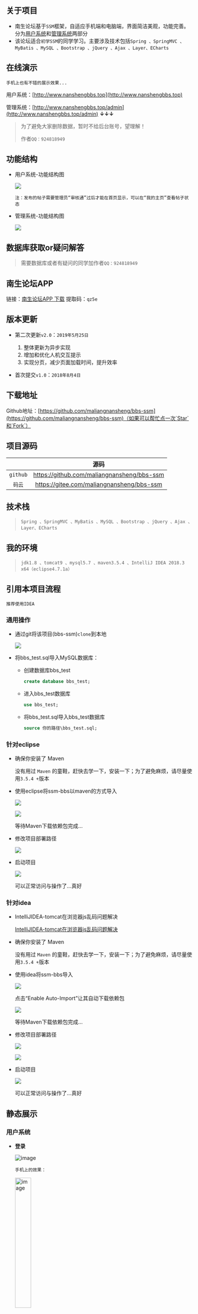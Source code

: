 ## 关于项目

- 南生论坛基于`SSM`框架，自适应手机端和电脑端，界面简洁美观，功能完善。分为[用户系统](http://www.nanshengbbs.top)和[管理系统](http://www.nanshengbbs.top/admin)两部分
- 该论坛适合`初学SSM`的同学学习。主要涉及技术包括`Spring 、SpringMVC 、MyBatis 、MySQL 、Bootstrap 、jQuery 、Ajax 、Layer、ECharts`

## 在线演示

`手机上也有不错的展示效果...`

用户系统：[http://www.nanshengbbs.top](http://www.nanshengbbs.top)

管理系统：[http://www.nanshengbbs.top/admin](http://www.nanshengbbs.top/admin)    **↓↓↓**

> 为了避免大家删除数据，暂时不给后台账号，望理解！
>
> 作者`QQ：924818949`

## 功能结构

- 用户系统-功能结构图

  ![](picture/用户系统功能结构图.png)

  `注：发布的帖子需要管理员“审核通”过后才能在首页显示，可以在“我的主页”查看帖子状态`

- 管理系统-功能结构图

  ![](picture/管理系统功能结构图.png)

## 数据库获取or疑问解答

> 需要数据库或者有疑问的同学加作者`QQ：924818949`

## 南生论坛APP

链接：[南生论坛APP 下载](https://pan.baidu.com/s/1-q_fH_gR-RLkM252CtlU-Q) 
提取码：`qz5e`

## 版本更新

- 第二次更新`v2.0`：`2019年5月25日`
  1. 整体更新为异步实现
  2. 增加和优化人机交互提示
  3. 实现分页，减少页面加载时间，提升效率

- 首次提交`v1.0`：`2018年8月4日`

## 下载地址

Github地址：[https://github.com/maliangnansheng/bbs-ssm](https://github.com/maliangnansheng/bbs-ssm)（如果可以帮忙点一次`Star`和`Fork`）

## 项目源码

|          |                     源码                     |
| :------: | :------------------------------------------: |
| `github` | <https://github.com/maliangnansheng/bbs-ssm> |
|  `码云`  | <https://gitee.com/maliangnansheng/bbs-ssm>  |

## 技术栈

> `Spring 、SpringMVC 、MyBatis 、MySQL 、Bootstrap 、jQuery 、Ajax 、Layer、ECharts`

## 我的环境

> `jdk1.8 、tomcat9 、mysql5.7 、maven3.5.4 、IntelliJ IDEA 2018.3 x64（eclipse4.7.1a）`

## 引用本项目流程

`推荐使用IDEA`

### 通用操作

- 通过git将该项目(bbs-ssm)`clone`到本地

  ![](picture/clone.png)

- 将bbs_test.sql导入MySQL数据库：

  - 创建数据库bbs_test

    ```sql
    create database bbs_test;
    ```

  - 进入bbs_test数据库

    ```sql
    use bbs_test;
    ```

  - 将bbs_test.sql导入bbs_test数据库

    ```sql
    source 你的路径\bbs_test.sql;
    ```

### 针对eclipse

- 确保你安装了 Maven

  没有用过 `Maven` 的童鞋，赶快去学一下，安装一下；为了避免麻烦，请尽量使用`3.5.4 +`版本

- 使用eclipse将ssm-bbs以maven的方式导入

  ![](picture/maven1.png)

  ![](picture/maven2.png)

  等待Maven下载依赖包完成...

- 修改项目部署路径

  ![](picture/tomcat.png)

- 启动项目

  ![](picture/run.png)

  可以正常访问与操作了...真好

### 针对idea

- IntelliJIDEA-tomcat在浏览器js乱码问题解决

  [IntelliJIDEA-tomcat在浏览器js乱码问题解决](http://blog.nanshengbbs.top:8080/2019/04/28/IntelliJIDEA-tomcat%E5%9C%A8%E6%B5%8F%E8%A7%88%E5%99%A8js%E4%B9%B1%E7%A0%81%E9%97%AE%E9%A2%98%E8%A7%A3%E5%86%B3/)

- 确保你安装了 Maven

  没有用过 `Maven` 的童鞋，赶快去学一下，安装一下；为了避免麻烦，请尽量使用`3.5.4 +`版本

- 使用idea将ssm-bbs导入

  ![](picture/idea001.png)

  点击“Enable Auto-Import”让其自动下载依赖包

  ![](picture/idea002.png)

  等待Maven下载依赖包完成...

- 修改项目部署路径

  ![](/picture/idea003.png)

  ![](picture/idea004.png)

- 启动项目

  ![](picture/idea005.png)

  可以正常访问与操作了...真好

## 静态展示

### 用户系统

- **登录**

  ![image](picture/用户-登录2.png)

  `手机上的效果：`

  <img src="picture/手机-登录.jpg" alt="image" width="30%;" />

- **注册**

  ![image](picture/用户-注册.png)

  `手机上的效果：`

  <img src="picture/手机-注册.jpg" alt="image" width="30%;" />

- **首页-登录前**

  ![image](picture/用户-首页-登录前.png)

  `手机上的效果：`

  <img src="picture/手机-首页-登录前.jpg" alt="image" width="30%;" />

- **首页-登录后**
  ![image](picture/用户-首页-登陆后.png)
  
  `手机上的效果：`
  
  <img src="picture/手机-首页-登录后.jpg" alt="image" width="30%;" />

[查看全部](http://blog.nanshengbbs.top:8080/2019/12/19/%E5%8D%97%E7%94%9F%E8%AE%BA%E5%9D%9B%E9%A1%B5%E9%9D%A2%E9%9D%99%E6%80%81%E5%B1%95%E7%A4%BA/)

**↓↓↓↓↓↓↓↓↓↓↓↓↓↓↓↓↓↓↓↓↓↓↓↓↓↓↓↓↓↓↓↓↓↓↓↓↓↓↓↓↓↓↓↓↓↓↓↓↓↓↓↓↓↓↓↓↓↓↓↓↓↓↓**

[前往查看南生论坛所有页面的展示效果：](http://blog.nanshengbbs.top:8080/2019/12/19/%E5%8D%97%E7%94%9F%E8%AE%BA%E5%9D%9B%E9%A1%B5%E9%9D%A2%E9%9D%99%E6%80%81%E5%B1%95%E7%A4%BA/)